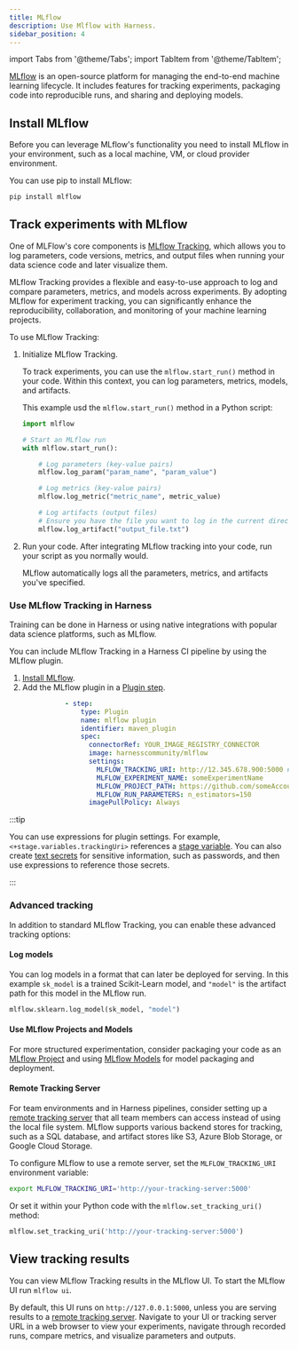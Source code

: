 ```yaml
---
title: MLflow
description: Use Mlflow with Harness.
sidebar_position: 4
---
```


import Tabs from '@theme/Tabs';
import TabItem from '@theme/TabItem';

[MLflow](https://mlflow.org/docs/latest/index.html) is an open-source platform for managing the end-to-end machine learning lifecycle. It includes features for tracking experiments, packaging code into reproducible runs, and sharing and deploying models.

## Install MLflow

Before you can leverage MLflow's functionality you need to install MLflow in your environment, such as a local machine, VM, or cloud provider environment.

You can use pip to install MLflow:

```sh
pip install mlflow
```

## Track experiments with MLflow

One of MLFlow's core components is [MLflow Tracking](https://mlflow.org/docs/latest/tracking.html), which allows you to log parameters, code versions, metrics, and output files when running your data science code and later visualize them.

MLflow Tracking provides a flexible and easy-to-use approach to log and compare parameters, metrics, and models across experiments. By adopting MLflow for experiment tracking, you can significantly enhance the reproducibility, collaboration, and monitoring of your machine learning projects.

To use MLflow Tracking:

1. Initialize MLflow Tracking.

   To track experiments, you can use the `mlflow.start_run()` method in your code. Within this context, you can log parameters, metrics, models, and artifacts.

   This example usd the `mlflow.start_run()` method in a Python script:

   ```python
   import mlflow

   # Start an MLflow run
   with mlflow.start_run():

       # Log parameters (key-value pairs)
       mlflow.log_param("param_name", "param_value")

       # Log metrics (key-value pairs)
       mlflow.log_metric("metric_name", metric_value)

       # Log artifacts (output files)
       # Ensure you have the file you want to log in the current directory
       mlflow.log_artifact("output_file.txt")
   ```

2. Run your code. After integrating MLflow tracking into your code, run your script as you normally would.

   MLflow automatically logs all the parameters, metrics, and artifacts you've specified.

### Use MLflow Tracking in Harness

Training can be done in Harness or using native integrations with popular data science platforms, such as MLflow.

You can include MLflow Tracking in a Harness CI pipeline by using the MLflow plugin.

1. [Install MLflow](#install-mlflow).
2. Add the MLflow plugin in a [Plugin step](/docs/continuous-integration/use-ci/use-drone-plugins/run-a-drone-plugin-in-ci).

```yaml
              - step:
                  type: Plugin
                  name: mlflow plugin
                  identifier: maven_plugin
                  spec:
                    connectorRef: YOUR_IMAGE_REGISTRY_CONNECTOR 
                    image: harnesscommunity/mlflow
                    settings:
                      MLFLOW_TRACKING_URI: http://12.345.678.900:5000 ## URI for your MLflow remote tracking server
                      MLFLOW_EXPERIMENT_NAME: someExperimentName
                      MLFLOW_PROJECT_PATH: https://github.com/someAccount/mlflow-example-project
                      MLFLOW_RUN_PARAMETERS: n_estimators=150
                    imagePullPolicy: Always
```

:::tip

You can use expressions for plugin settings. For example, `<+stage.variables.trackingUri>` references a [stage variable](/docs/platform/pipelines/add-a-stage#stage-variables). You can also create [text secrets](/docs/platform/secrets/add-use-text-secrets) for sensitive information, such as passwords, and then use expressions to reference those secrets.

:::

### Advanced tracking

In addition to standard MLflow Tracking, you can enable these advanced tracking options:

#### Log models

You can log models in a format that can later be deployed for serving. In this example `sk_model` is a trained Scikit-Learn model, and `"model"` is the artifact path for this model in the MLflow run.

```python
mlflow.sklearn.log_model(sk_model, "model")
```

#### Use MLflow Projects and Models

For more structured experimentation, consider packaging your code as an [MLflow Project](https://mlflow.org/docs/latest/projects.html) and using [MLflow Models](https://mlflow.org/docs/latest/models.html) for model packaging and deployment.

#### Remote Tracking Server

For team environments and in Harness pipelines, consider setting up a [remote tracking server](https://mlflow.org/docs/latest/tracking/tutorials/remote-server.html) that all team members can access instead of using the local file system. MLflow supports various backend stores for tracking, such as a SQL database, and artifact stores like S3, Azure Blob Storage, or Google Cloud Storage.

To configure MLflow to use a remote server, set the `MLFLOW_TRACKING_URI` environment variable:

```sh
export MLFLOW_TRACKING_URI='http://your-tracking-server:5000'
```

Or set it within your Python code with the `mlflow.set_tracking_uri()` method:

```python
mlflow.set_tracking_uri('http://your-tracking-server:5000')
```

## View tracking results

You can view MLflow Tracking results in the MLflow UI. To start the MLflow UI run `mlflow ui`.

By default, this UI runs on `http://127.0.0.1:5000`, unless you are serving results to a [remote tracking server](#remote-tracking-server). Navigate to your UI or tracking server URL in a web browser to view your experiments, navigate through recorded runs, compare metrics, and visualize parameters and outputs.
